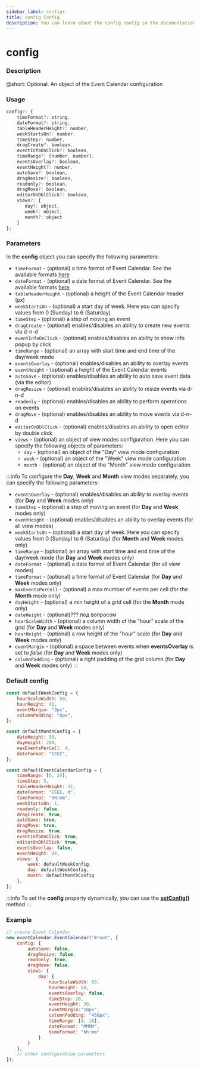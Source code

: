 ```yaml
---
sidebar_label: config+
title: config Config
description: You can learn about the config config in the documentation of the DHTMLX JavaScript Event Calendar library. Browse developer guides and API reference, try out code examples and live demos, and download a free 30-day evaluation version of DHTMLX Event Calendar.
---
```


# config

### Description

@short: Optional. An object of the Event Calendar configuration

### Usage

~~~jsx {}
config?: {
    timeFormat?: string, 
    dateFormat?: string,
    tableHeaderHeight?: number,
    weekStartsOn?: number,
    timeStep?: number,
    dragCreate?: boolean, 
    eventInfoOnClick?: boolean, 
    timeRange?: [number, number],
    eventsOverlay?: boolean,
    eventHeight?: number,
    autoSave?: boolean,
    dragResize?: boolean,
    readonly?: boolean,
    dragMove?: boolean,
    editorOnDblClick?: boolean,
    views?: { 
       day?: object,
       week?: object,
       month?: object
    }
};
~~~

### Parameters

In the **config** object you can specify the following parameters:

- `timeFormat` - (optional) a time format of Event Calendar. See the available formats [here](https://date-fns.org/v2.27.0/docs/format)
- `dateFormat` - (optional) a date format of Event Calendar. See the available formats [here](https://date-fns.org/v2.27.0/docs/format)
- `tableHeaderHeight` - (optional) a height of the Event Calendar header (px)
- `weekStartsOn` - (optional) a start day of week. Here you can specify values from 0 (Sunday) to 6 (Saturday)
- `timeStep` - (optional) a step of moving an event
- `dragCreate` - (optional) enables/disables an ability to create new events via d-n-d
- `eventInfoOnClick` - (optional) enables/disables an ability to show info popup by click
- `timeRange` - (optional) an array with start time and end time of the day/week mode
- `eventsOverlay` - (optional) enables/disables an ability to overlay events
- `eventHeight` - (optional) a height of the Event Calendar events
- `autoSave` - (optional) enables/disables an ability to auto save event data (via the editor)
- `dragResize` - (optional) enables/disables an ability to resize events via d-n-d
- `readonly` - (optional) enables/disables an ability to perform operations on events
- `dragMove` - (optional) enables/disables an ability to move events via d-n-d
- `editorOnDblClick` - (optional) enables/disables an ability to open editor by double click
- `views` - (optional) an object of view modes configuration. Here you can specify the following objects of parameters:
    - `day` - (optional) an object of the "Day" view mode configuration
    - `week` - (optional) an object of the "Week" view mode configuration
    - `month` - (optional) an object of the "Month" view mode configuration

:::info
To configure the **Day**, **Week** and **Month** view modes separately, you can specify the following parameters:
- `eventsOverlay` - (optional) enables/disables an ability to overlay events (for **Day** and **Week** modes only)
- `timeStep` - (optional) a step of moving an event (for **Day** and **Week** modes only)
- `eventHeight` - (optional) enables/disables an ability to overlay events (for all view modes)
- `weekStartsOn` - (optional) a start day of week. Here you can specify values from 0 (Sunday) to 6 (Saturday) (for **Month** and **Week** modes only)
- `timeRange` - (optional) an array with start time and end time of the day/week mode (for **Day** and **Week** modes only)
- `dateFormat` - (optional) a date format of Event Calendar (for all view modes)
- `timeFormat` - (optional) a time format of Event Calendar (for **Day** and **Week** modes only)
- `maxEventsPerCell` - (optional) a max mumber of events per cell (for the **Month** mode only)
- `dayHeight` - (optional) a min height of a grid cell (for the **Month** mode only)
- `dateHeight` - (optional)??? под вопросом
- `hourScaleWidth` - (optional) a column width of the "hour" scale of the grid (for **Day** and **Week** modes only)
- `hourHeight` - (optional) a row height of the "hour" scale (for **Day** and **Week** modes only)
- `eventMargin` - (optional) a space between events when **eventsOverlay** is set to *false* (for **Day** and **Week** modes only)
- `columnPadding` - (optional) a right padding of the grid column (for **Day** and **Week** modes only)
:::
### Default config

~~~jsx {}
const defaultWeekConfig = {
	hourScaleWidth: 50,
	hourHeight: 42,
	eventMargin: "3px",
	columnPadding: "8px",
};

const defaultMonthConfig = {
	dateHeight: 30,
	dayHeight: 200,
	maxEventsPerCell: 4,
	dateFormat: "EEEE",
};

const defaultEventCalendarConfig = {
	timeRange: [0, 24],
	timeStep: 5,
	tableHeaderHeight: 32,
	dateFormat: "EEEE, d",
	timeFormat: "HH:mm",
	weekStartsOn: 1,
	readonly: false,
	dragCreate: true,
	autoSave: true,
	dragMove: true,
	dragResize: true,
	eventInfoOnClick: true,
	editorOnDblClick: true,
	eventsOverlay: false,
	eventHeight: 24,
	views: {
		week: defaultWeekConfig,
		day: defaultWeekConfig,
		month: defaultMonthConfig
	},
};
~~~

:::info
To set the **config** property dynamically, you can use the 
[**setConfig()**](api/methods/js_eventcalendar_setconfig_method.md) method
:::

### Example

~~~jsx {3-22}
// create Event Calendar
new eventCalendar.EventCalendar("#root", {
    config: {
        autoSave: false,
        dragResize: false,
        readonly: true,
        dragMove: false,
        views: {
            day: {
                hourScaleWidth: 60,
                hourHeight: 50, 
                eventsOverlay: false, 
                timeStep: 20, 
                eventHeight: 30,
                eventMargin:"10px",
                columnPadding: "450px", 
                timeRange: [8, 18], 
                dateFormat: "MMMM", 
                timeFormat: "hh:mm"
            }
        }
    },
    // other configuration parameters
});
~~~
